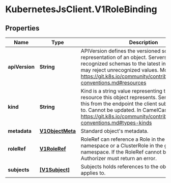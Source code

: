 # KubernetesJsClient.V1RoleBinding

## Properties
Name | Type | Description | Notes
------------ | ------------- | ------------- | -------------
**apiVersion** | **String** | APIVersion defines the versioned schema of this representation of an object. Servers should convert recognized schemas to the latest internal value, and may reject unrecognized values. More info: https://git.k8s.io/community/contributors/devel/api-conventions.md#resources | [optional] 
**kind** | **String** | Kind is a string value representing the REST resource this object represents. Servers may infer this from the endpoint the client submits requests to. Cannot be updated. In CamelCase. More info: https://git.k8s.io/community/contributors/devel/api-conventions.md#types-kinds | [optional] 
**metadata** | [**V1ObjectMeta**](V1ObjectMeta.md) | Standard object&#39;s metadata. | [optional] 
**roleRef** | [**V1RoleRef**](V1RoleRef.md) | RoleRef can reference a Role in the current namespace or a ClusterRole in the global namespace. If the RoleRef cannot be resolved, the Authorizer must return an error. | 
**subjects** | [**[V1Subject]**](V1Subject.md) | Subjects holds references to the objects the role applies to. | [optional] 


